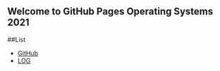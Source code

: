 ## Welcome to GitHub Pages Operating Systems 2021

##List

* [GitHub](https://github.com/Bimabara/os212)
* [LOG](https://github.com/Bimabara/os212/blob/master/TXT/mylog.txt)
